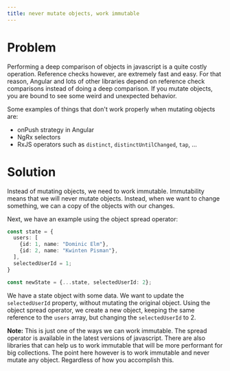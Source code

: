 ```yaml
---
title: never mutate objects, work immutable
---
```

# Problem

Performing a deep comparison of objects in javascript is a quite costly operation. Reference checks however, are extremely fast and easy. For that reason, Angular and lots of other libraries depend on reference check comparisons instead of doing a deep comparison. If you mutate objects, you are bound to see some weird and unexpected behavior.

Some examples of things that don't work properly when mutating objects are:
- onPush strategy in Angular
- NgRx selectors 
- RxJS operators such as `distinct`, `distinctUntilChanged`, `tap`, ...

# Solution

Instead of mutating objects, we need to work immutable. Immutability means that we will never mutate objects. Instead, when we want to change something, we can a copy of the objects with our changes. 

Next, we have an example using the object spread operator:

```ts
const state = {
  users: [
    {id: 1, name: "Dominic Elm"},
    {id: 2, name: "Kwinten Pisman"},
  ],
  selectedUserId = 1;
}  

const newState = {...state, selectedUserId: 2};
```

We have a state object with some data. We want to update the `selectedUserId` property, without mutating the original object. Using the object spread operator, we create a new object, keeping the same reference to the `users` array, but changing the `selectedUserId` to 2.

**Note:** This is just one of the ways we can work immutable. The spread operator is available in the latest versions of javascript. There are also libraries that can help us to work immutable that will be more performant for big collections. The point here however is to work immutable and never mutate any object. Regardless of how you accomplish this.